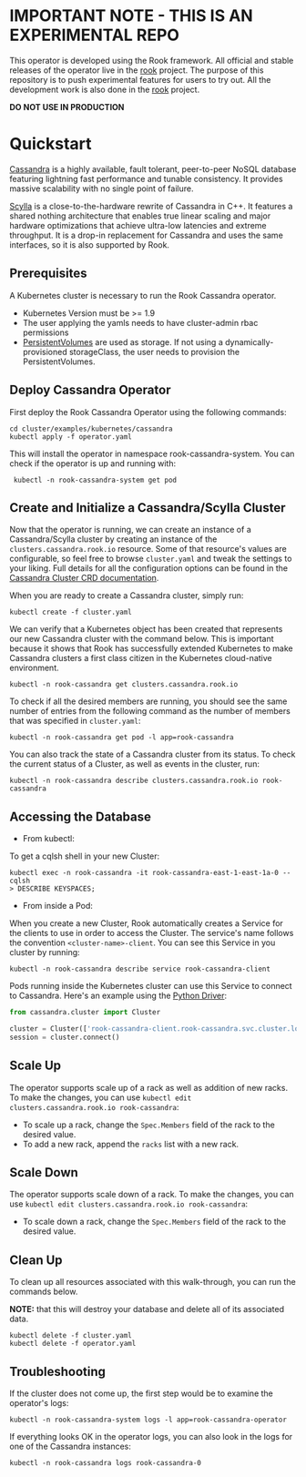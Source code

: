 # IMPORTANT NOTE - THIS IS AN EXPERIMENTAL REPO

This operator is developed using the Rook framework.
All official and stable releases of the operator live in the [rook](https://github.com/rook/rook) project.
The purpose of this repository is to push experimental features for users to try out. 
All the development work is also done in the [rook](https://github.com/rook/rook) project.

**DO NOT USE IN PRODUCTION**

# Quickstart

[Cassandra](http://cassandra.apache.org/) is a highly available, fault tolerant, peer-to-peer NoSQL database featuring lightning fast performance and tunable consistency. It provides massive scalability with no single point of failure.

[Scylla](https://www.scylladb.com) is a close-to-the-hardware rewrite of Cassandra in C++. It features a shared nothing architecture that enables true linear scaling and major hardware optimizations that achieve ultra-low latencies and extreme throughput. It is a drop-in replacement for Cassandra and uses the same interfaces, so it is also supported by Rook.

## Prerequisites

A Kubernetes cluster is necessary to run the Rook Cassandra operator.
 * Kubernetes Version must be >= 1.9
 * The user applying the yamls needs to have cluster-admin rbac permissions
 * [PersistentVolumes](https://kubernetes.io/docs/concepts/storage/persistent-volumes/) are used as storage. If not using a dynamically-provisioned storageClass, the user needs to provision the PersistentVolumes.
 
## Deploy Cassandra Operator

First deploy the Rook Cassandra Operator using the following commands:

```console
cd cluster/examples/kubernetes/cassandra
kubectl apply -f operator.yaml
```

This will install the operator in namespace rook-cassandra-system. You can check if the operator is up and running with:
 
 ```console
  kubectl -n rook-cassandra-system get pod
 ```
 
 ## Create and Initialize a Cassandra/Scylla Cluster
 
 Now that the operator is running, we can create an instance of a Cassandra/Scylla cluster by creating an instance of the `clusters.cassandra.rook.io` resource.
 Some of that resource's values are configurable, so feel free to browse `cluster.yaml` and tweak the settings to your liking.
 Full details for all the configuration options can be found in the [Cassandra Cluster CRD documentation](cassandra-cluster-crd.md).
 
 When you are ready to create a Cassandra cluster, simply run:
 
 ```console
 kubectl create -f cluster.yaml
 ```
 
 We can verify that a Kubernetes object has been created that represents our new Cassandra cluster with the command below.
 This is important because it shows that Rook has successfully extended Kubernetes to make Cassandra clusters a first class citizen in the Kubernetes cloud-native environment.
 
 ```console
 kubectl -n rook-cassandra get clusters.cassandra.rook.io
 ```
 
 To check if all the desired members are running, you should see the same number of entries from the following command as the number of members that was specified in `cluster.yaml`:
 
 ```console
 kubectl -n rook-cassandra get pod -l app=rook-cassandra
 ```
 
 You can also track the state of a Cassandra cluster from its status. To check the current status of a Cluster, as well as events in the cluster, run:
 
 ```console
 kubectl -n rook-cassandra describe clusters.cassandra.rook.io rook-cassandra
 ```
 
 ## Accessing the Database

* From kubectl:

To get a cqlsh shell in your new Cluster:
 ```console
 kubectl exec -n rook-cassandra -it rook-cassandra-east-1-east-1a-0 -- cqlsh
 > DESCRIBE KEYSPACES;
 ```
 
 
* From inside a Pod:

 When you create a new Cluster, Rook automatically creates a Service for the clients to use in order to access the Cluster. The service's name follows the convention `<cluster-name>-client`. You can see this Service in you cluster by running:
 ```console
 kubectl -n rook-cassandra describe service rook-cassandra-client
 ```
 Pods running inside the Kubernetes cluster can use this Service to connect to Cassandra.
 Here's an example using the [Python Driver](https://github.com/datastax/python-driver):
 ```python
 from cassandra.cluster import Cluster
 
 cluster = Cluster(['rook-cassandra-client.rook-cassandra.svc.cluster.local'])
 session = cluster.connect()
```

## Scale Up

The operator supports scale up of a rack as well as addition of new racks. To make the changes, you can use `kubectl edit clusters.cassandra.rook.io rook-cassandra`:
 * To scale up a rack, change the `Spec.Members` field of the rack to the desired value.
 * To add a new rack, append the `racks` list with a new rack.
  
## Scale Down
The operator supports scale down of a rack. To make the changes, you can use `kubectl edit clusters.cassandra.rook.io rook-cassandra`:
* To scale down a rack, change the `Spec.Members` field of the rack to the desired value.

 ## Clean Up
 
To clean up all resources associated with this walk-through, you can run the commands below.

**NOTE:** that this will destroy your database and delete all of its associated data.

```console
kubectl delete -f cluster.yaml
kubectl delete -f operator.yaml
```

## Troubleshooting

If the cluster does not come up, the first step would be to examine the operator's logs:

```console
kubectl -n rook-cassandra-system logs -l app=rook-cassandra-operator
```

If everything looks OK in the operator logs, you can also look in the logs for one of the Cassandra instances:

```console
kubectl -n rook-cassandra logs rook-cassandra-0
```